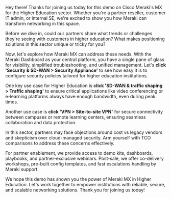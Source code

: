 Hey there! Thanks for joining us today for this demo on Cisco Meraki's MX for the Higher Education sector. Whether you're a partner reseller, customer IT admin, or internal SE, we're excited to show you how Meraki can transform networking in this space.

Before we dive in, could our partners share what trends or challenges they're seeing with customers in higher education? What makes positioning solutions in this sector unique or tricky for you?

Now, let's explore how Meraki MX can address these needs. With the Meraki Dashboard as your central platform, you have a single pane of glass for visibility, simplified troubleshooting, and unified management. Let's **click 'Security & SD-WAN > Security Appliance'** to see how easy it is to configure security policies tailored for higher education institutions.

One key use case for Higher Education is **click 'SD-WAN & traffic shaping > Traffic shaping'** to ensure critical applications like video conferencing or e-learning platforms always have enough bandwidth, even during peak times.

Another use case is **click 'VPN > Site-to-site VPN'** for secure connectivity between campuses or remote learning centers, ensuring seamless collaboration and data protection.

In this sector, partners may face objections around cost vs legacy vendors and skepticism over cloud-managed security. Arm yourself with TCO comparisons to address these concerns effectively.

For partner enablement, we provide access to demo kits, dashboards, playbooks, and partner-exclusive webinars. Post-sale, we offer co-delivery workshops, pre-built config templates, and fast escalations handling by Meraki support. 

We hope this demo has shown you the power of Meraki MX in Higher Education. Let's work together to empower institutions with reliable, secure, and scalable networking solutions. Thank you for joining us today!